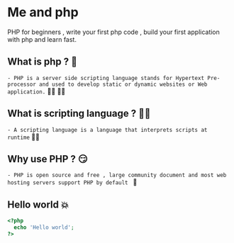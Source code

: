 # Me and php
PHP for beginners , write your first php code , build your first application with php and learn fast.

## What is php ? 🤔

`- PHP is a server side scripting language stands for Hypertext Pre-processor and used to develop static or dynamic websites or Web application.` 👨‍💻  👩‍💻

## What is scripting language ? 🕵️‍♂️

`- A scripting language is a language that interprets scripts at runtime`  👨‍🏫

## Why use PHP ? 😏

`- PHP is open source and free , large community document and most web hosting servers support PHP by default ` 🤗

## Hello world 💥

```php
<?php 
  echo 'Hello world';
?>
```

